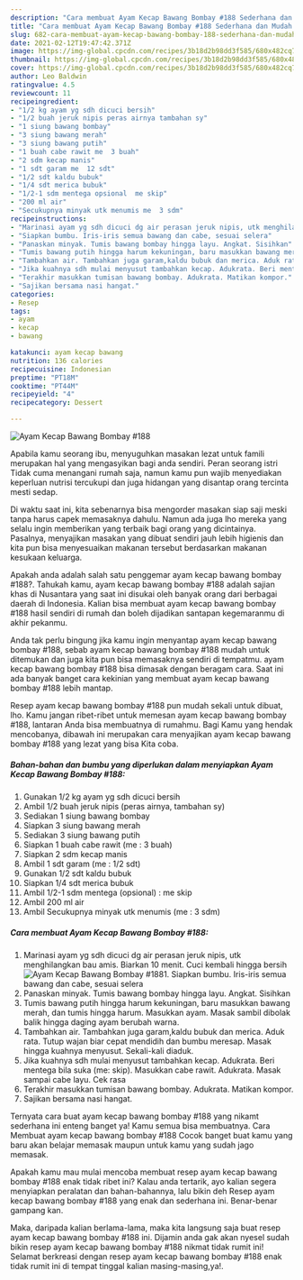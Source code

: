```yaml
---
description: "Cara membuat Ayam Kecap Bawang Bombay #188 Sederhana dan Mudah Dibuat"
title: "Cara membuat Ayam Kecap Bawang Bombay #188 Sederhana dan Mudah Dibuat"
slug: 682-cara-membuat-ayam-kecap-bawang-bombay-188-sederhana-dan-mudah-dibuat
date: 2021-02-12T19:47:42.371Z
image: https://img-global.cpcdn.com/recipes/3b18d2b98dd3f585/680x482cq70/ayam-kecap-bawang-bombay-188-foto-resep-utama.jpg
thumbnail: https://img-global.cpcdn.com/recipes/3b18d2b98dd3f585/680x482cq70/ayam-kecap-bawang-bombay-188-foto-resep-utama.jpg
cover: https://img-global.cpcdn.com/recipes/3b18d2b98dd3f585/680x482cq70/ayam-kecap-bawang-bombay-188-foto-resep-utama.jpg
author: Leo Baldwin
ratingvalue: 4.5
reviewcount: 11
recipeingredient:
- "1/2 kg ayam yg sdh dicuci bersih"
- "1/2 buah jeruk nipis peras airnya tambahan sy"
- "1 siung bawang bombay"
- "3 siung bawang merah"
- "3 siung bawang putih"
- "1 buah cabe rawit me  3 buah"
- "2 sdm kecap manis"
- "1 sdt garam me  12 sdt"
- "1/2 sdt kaldu bubuk"
- "1/4 sdt merica bubuk"
- "1/2-1 sdm mentega opsional  me skip"
- "200 ml air"
- "Secukupnya minyak utk menumis me  3 sdm"
recipeinstructions:
- "Marinasi ayam yg sdh dicuci dg air perasan jeruk nipis, utk menghilangkan bau amis. Biarkan 10 menit. Cuci kembali hingga bersih"
- "Siapkan bumbu. Iris-iris semua bawang dan cabe, sesuai selera"
- "Panaskan minyak. Tumis bawang bombay hingga layu. Angkat. Sisihkan"
- "Tumis bawang putih hingga harum kekuningan, baru masukkan bawang merah, dan tumis hingga harum. Masukkan ayam. Masak sambil dibolak balik hingga daging ayam berubah warna."
- "Tambahkan air. Tambahkan juga garam,kaldu bubuk dan merica. Aduk rata. Tutup wajan biar cepat mendidih dan bumbu meresap. Masak hingga kuahnya menyusut. Sekali-kali diaduk."
- "Jika kuahnya sdh mulai menyusut tambahkan kecap. Adukrata. Beri mentega bila suka (me: skip). Masukkan cabe rawit. Adukrata. Masak sampai cabe layu. Cek rasa"
- "Terakhir masukkan tumisan bawang bombay. Adukrata. Matikan kompor."
- "Sajikan bersama nasi hangat."
categories:
- Resep
tags:
- ayam
- kecap
- bawang

katakunci: ayam kecap bawang 
nutrition: 136 calories
recipecuisine: Indonesian
preptime: "PT18M"
cooktime: "PT44M"
recipeyield: "4"
recipecategory: Dessert

---
```



![Ayam Kecap Bawang Bombay #188](https://img-global.cpcdn.com/recipes/3b18d2b98dd3f585/680x482cq70/ayam-kecap-bawang-bombay-188-foto-resep-utama.jpg)

Apabila kamu seorang ibu, menyuguhkan masakan lezat untuk famili merupakan hal yang mengasyikan bagi anda sendiri. Peran seorang istri Tidak cuma menangani rumah saja, namun kamu pun wajib menyediakan keperluan nutrisi tercukupi dan juga hidangan yang disantap orang tercinta mesti sedap.

Di waktu  saat ini, kita sebenarnya bisa mengorder masakan siap saji meski tanpa harus capek memasaknya dahulu. Namun ada juga lho mereka yang selalu ingin memberikan yang terbaik bagi orang yang dicintainya. Pasalnya, menyajikan masakan yang dibuat sendiri jauh lebih higienis dan kita pun bisa menyesuaikan makanan tersebut berdasarkan makanan kesukaan keluarga. 



Apakah anda adalah salah satu penggemar ayam kecap bawang bombay #188?. Tahukah kamu, ayam kecap bawang bombay #188 adalah sajian khas di Nusantara yang saat ini disukai oleh banyak orang dari berbagai daerah di Indonesia. Kalian bisa membuat ayam kecap bawang bombay #188 hasil sendiri di rumah dan boleh dijadikan santapan kegemaranmu di akhir pekanmu.

Anda tak perlu bingung jika kamu ingin menyantap ayam kecap bawang bombay #188, sebab ayam kecap bawang bombay #188 mudah untuk ditemukan dan juga kita pun bisa memasaknya sendiri di tempatmu. ayam kecap bawang bombay #188 bisa dimasak dengan beragam cara. Saat ini ada banyak banget cara kekinian yang membuat ayam kecap bawang bombay #188 lebih mantap.

Resep ayam kecap bawang bombay #188 pun mudah sekali untuk dibuat, lho. Kamu jangan ribet-ribet untuk memesan ayam kecap bawang bombay #188, lantaran Anda bisa membuatnya di rumahmu. Bagi Kamu yang hendak mencobanya, dibawah ini merupakan cara menyajikan ayam kecap bawang bombay #188 yang lezat yang bisa Kita coba.

<!--inarticleads1-->

##### Bahan-bahan dan bumbu yang diperlukan dalam menyiapkan Ayam Kecap Bawang Bombay #188:

1. Gunakan 1/2 kg ayam yg sdh dicuci bersih
1. Ambil 1/2 buah jeruk nipis (peras airnya, tambahan sy)
1. Sediakan 1 siung bawang bombay
1. Siapkan 3 siung bawang merah
1. Sediakan 3 siung bawang putih
1. Siapkan 1 buah cabe rawit (me : 3 buah)
1. Siapkan 2 sdm kecap manis
1. Ambil 1 sdt garam (me : 1/2 sdt)
1. Gunakan 1/2 sdt kaldu bubuk
1. Siapkan 1/4 sdt merica bubuk
1. Ambil 1/2-1 sdm mentega (opsional) : me skip
1. Ambil 200 ml air
1. Ambil Secukupnya minyak utk menumis (me : 3 sdm)




<!--inarticleads2-->

##### Cara membuat Ayam Kecap Bawang Bombay #188:

1. Marinasi ayam yg sdh dicuci dg air perasan jeruk nipis, utk menghilangkan bau amis. Biarkan 10 menit. Cuci kembali hingga bersih
<img src="https://img-global.cpcdn.com/steps/1ea2add0039eb4fa/160x128cq70/ayam-kecap-bawang-bombay-188-langkah-memasak-1-foto.jpg" alt="Ayam Kecap Bawang Bombay #188">1. Siapkan bumbu. Iris-iris semua bawang dan cabe, sesuai selera
1. Panaskan minyak. Tumis bawang bombay hingga layu. Angkat. Sisihkan
1. Tumis bawang putih hingga harum kekuningan, baru masukkan bawang merah, dan tumis hingga harum. Masukkan ayam. Masak sambil dibolak balik hingga daging ayam berubah warna.
1. Tambahkan air. Tambahkan juga garam,kaldu bubuk dan merica. Aduk rata. Tutup wajan biar cepat mendidih dan bumbu meresap. Masak hingga kuahnya menyusut. Sekali-kali diaduk.
1. Jika kuahnya sdh mulai menyusut tambahkan kecap. Adukrata. Beri mentega bila suka (me: skip). Masukkan cabe rawit. Adukrata. Masak sampai cabe layu. Cek rasa
1. Terakhir masukkan tumisan bawang bombay. Adukrata. Matikan kompor.
1. Sajikan bersama nasi hangat.




Ternyata cara buat ayam kecap bawang bombay #188 yang nikamt sederhana ini enteng banget ya! Kamu semua bisa membuatnya. Cara Membuat ayam kecap bawang bombay #188 Cocok banget buat kamu yang baru akan belajar memasak maupun untuk kamu yang sudah jago memasak.

Apakah kamu mau mulai mencoba membuat resep ayam kecap bawang bombay #188 enak tidak ribet ini? Kalau anda tertarik, ayo kalian segera menyiapkan peralatan dan bahan-bahannya, lalu bikin deh Resep ayam kecap bawang bombay #188 yang enak dan sederhana ini. Benar-benar gampang kan. 

Maka, daripada kalian berlama-lama, maka kita langsung saja buat resep ayam kecap bawang bombay #188 ini. Dijamin anda gak akan nyesel sudah bikin resep ayam kecap bawang bombay #188 nikmat tidak rumit ini! Selamat berkreasi dengan resep ayam kecap bawang bombay #188 enak tidak rumit ini di tempat tinggal kalian masing-masing,ya!.

